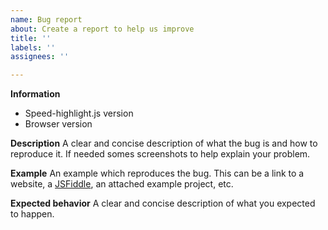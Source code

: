 ```yaml
---
name: Bug report
about: Create a report to help us improve
title: ''
labels: ''
assignees: ''

---
```


**Information**
  * Speed-highlight.js version
  * Browser version

**Description**
A clear and concise description of what the bug is and how to reproduce it. If needed somes screenshots to help explain your problem.

**Example**
An example which reproduces the bug. This can be a link to a website, a [JSFiddle](https://jsfiddle.net/), an attached example project, etc.

**Expected behavior**
A clear and concise description of what you expected to happen.
